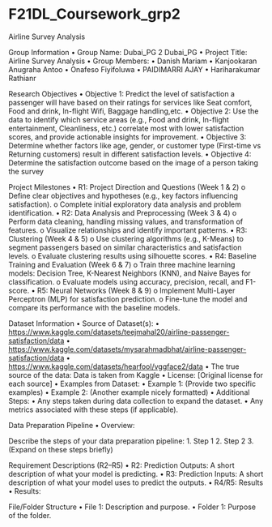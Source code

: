 # F21DL_Coursework_grp2
Airline Survey Analysis

Group Information
	•	Group Name: Dubai_PG 2 Dubai_PG
	•	Project Title: Airline Survey Analysis
	•	Group Members:
		•	Danish Mariam
		•	Kanjookaran Anugraha Antoo
		•	Onafeso Fiyifoluwa
		•	PAIDIMARRI AJAY
		•	Hariharakumar Rathianr

Research Objectives
	•	Objective 1: Predict the level of satisfaction a passenger will have based on their ratings for services like Seat comfort, Food and drink, In-flight Wifi, Baggage handling,etc.
	•	Objective 2: Use the data to identify which service areas (e.g., Food and drink, In-flight entertainment, Cleanliness, etc.) correlate most with lower satisfaction scores, and provide actionable insights for improvement.
	•	Objective 3: Determine whether factors like age, gender, or customer type (First-time vs Returning customers) result in different satisfaction levels.
	•	Objective 4: Determine the satisfaction outcome based on the image of a person taking the survey

Project Milestones
	• R1: Project Direction and Questions (Week 1 & 2)
		o Define clear objectives and hypotheses (e.g., key factors influencing satisfaction).
		o Complete initial exploratory data analysis and problem identification.
	• R2: Data Analysis and Preprocessing (Week 3 & 4)
		o Perform data cleaning, handling missing values, and transformation of features.
		o Visualize relationships and identify important patterns.
	• R3: Clustering (Week 4 & 5)
		o Use clustering algorithms (e.g., K-Means) to segment passengers based on similar characteristics and satisfaction levels.
		o Evaluate clustering results using silhouette scores.
	• R4: Baseline Training and Evaluation (Week 6 & 7)
		o Train three machine learning models: Decision Tree, K-Nearest Neighbors (KNN), and Naive Bayes for classification.
		o Evaluate models using accuracy, precision, recall, and F1-score.
	• R5: Neural Networks (Week 8 & 9)
		o Implement Multi-Layer Perceptron (MLP) for satisfaction prediction.
		o Fine-tune the model and compare its performance with the baseline models.


Dataset Information
	• Source of Dataset(s):
 		• https://www.kaggle.com/datasets/teejmahal20/airline-passenger-satisfaction/data
		• https://www.kaggle.com/datasets/mysarahmadbhat/airline-passenger-satisfaction/data
		• https://www.kaggle.com/datasets/hearfool/vggface2/data
	• The true source of the data:  Data is taken from Kaggle
	• License: [Original license for each source]
	• Examples from Dataset:
		• Example 1: (Provide two specific examples)
		• Example 2: (Another example nicely formatted)
	• Additional Steps:
		• Any steps taken during data collection to expand the dataset.
		• Any metrics associated with these steps (if applicable).

Data Preparation Pipeline
	• Overview:

Describe the steps of your data preparation pipeline:
	1. Step 1
	2. Step 2
	3. (Expand on these steps briefly)

Requirement Descriptions (R2–R5)
	• R2: Prediction Outputs: A short description of what your model is predicting.
	• R3: Prediction Inputs: A short description of what your model uses to predict the outputs.
	• R4/R5: Results
	• Results:

File/Folder Structure
	• File 1: Description and purpose.
	• Folder 1: Purpose of the folder.